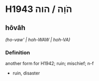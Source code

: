 # H1943 הֹוָה / הוה

## hôvâh

_(ho-vaw' | hoh-WAW | hoh-VA)_

### Definition

another form for H1942; ruin; mischief; n-f

- ruin, disaster
